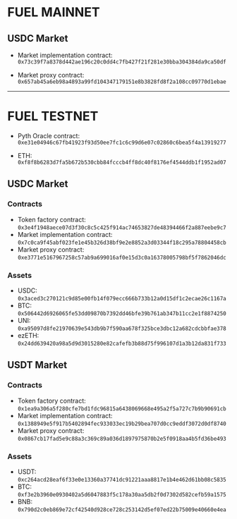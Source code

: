 # FUEL MAINNET

## USDC Market

* Market implementation contract: `0x73c39f7a8378d442ae196c20c0dd4c7fb427f21f281e30bba304384da9ca50df`

* Market proxy contract: `0x657ab45a6eb98a4893a99fd104347179151e8b3828fd8f2a108cc09770d1ebae`

---

# FUEL TESTNET
* Pyth Oracle contract: `0xe31e04946c67fb41923f93d50ee7fc1c6c99d6e07c02860c6bea5f4a13919277`

* ETH: `0xf8f8b6283d7fa5b672b530cbb84fcccb4ff8dc40f8176ef4544ddb1f1952ad07`

## USDC Market

### Contracts

* Token factory contract: `0x3e4f1948aece07d3f30c8c5c425f914ac74653827de48394466f2a887eebe9c7`
* Market implementation contract: `0x7c0ca9f45abf023fe1e45b326d38bf9e2e8852a3d03344f18c295a78804458cb`
* Market proxy contract: `0xe3771e5167967258c57ab9a699016af0e15d3c0a16378005798bf5f7862046dc`

### Assets

* USDC: `0x3aced3c270121c9d85e00fb14f079ecc666b733b12a0d15df1c2ecae26c1167a`
* BTC: `0x506442d6926065fe53dd09870b7392dd46bfe39b761ab347b11cc2e1f8874250`
* UNI: `0xa95097d8fe21970639e543db9b7f590aa678f325bce3dbc12a682cdcbbfae378`
* ezETH: `0x24dd639420a98a5d9d3015280e82cafefb3b88d75f996107d1a3b12da831f733`

## USDT Market

### Contracts

* Token factory contract: `0x1ea9a306a5f280cfe7bd1fdc96815a6438069668e495a2f5a727c7b9b90691cb`
* Market implementation contract: `0x1388949e5f917b5402894fec933033ec19b29bea707d0cc9eddf3072d0df8740`
* Market proxy contract: `0x0867cb17fad5e9c88a3c369c89a036d1897975870b2e5f0918aa4b5fd36be493`

### Assets

* USDT: `0xc264acd28eaf6f33e0e13360a37741dc91221aaa8817e1b4e462d61bb08c5835`
* BTC: `0xf3e2b3960e0930402a5d6047883f5c178a30aa5db2f0d7302d582cefb59a1575`
* BNB: `0x790d2c0eb869e72cf42540d928ce728c253142d5ef07ed22b75009e40660e4ea`

